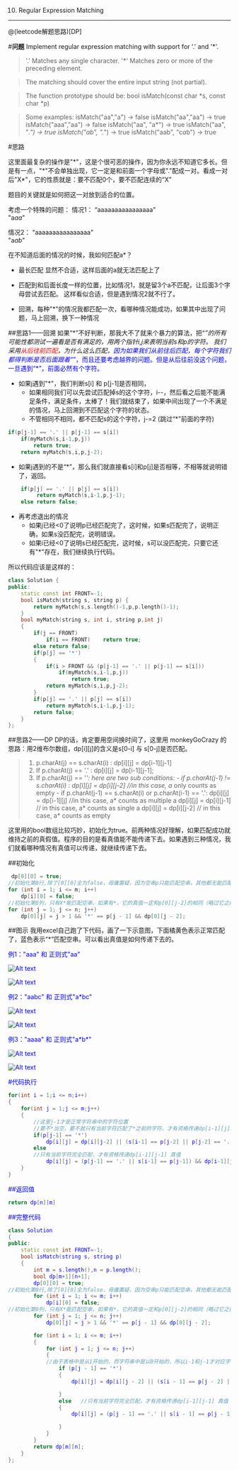 010. Regular Expression Matching
---

 @(leetcode解题思路)[DP]
 
#**问题**
Implement regular expression matching with support for '.' and '*'.

>'.' Matches any single character.
'*' Matches zero or more of the preceding element.

>The matching should cover the entire input string (not partial).

>The function prototype should be:
bool isMatch(const char *s, const char *p)

>Some examples:
isMatch("aa","a") → false
isMatch("aa","aa") → true
isMatch("aaa","aa") → false
isMatch("aa", "a*") → true
isMatch("aa", ".*") → true
isMatch("ab", ".*") → true
isMatch("aab", "c*a*b") → true


#思路

这里面最复杂的操作是"\*"，这是个很可恶的操作，因为你永远不知道它多长。但是有一点，"\*"不会单独出现，它一定是和前面一个字母或"."配成一对。看成一对后"X*"，它的性质就是：要不匹配0个，要不匹配连续的“X”

题目的关键就是如何把这一对放到适合的位置。

考虑一个特殊的问题：
情况1：
“aaaaaaaaaaaaaaaa"  
"a*aa*"

情况2：
“aaaaaaaaaaaaaaaa"  
"a*ab*"

在不知道后面的情况的时候，我如何匹配a*？
- 最长匹配
	显然不合适，这样后面的a就无法匹配上了
	
- 匹配到和后面长度一样的位置，比如情况1，就是留3个a不匹配，让后面3个字母尝试去匹配。
	这样看似合适，但是遇到情况2就不行了。
- 回溯，每种"*"的情况我都匹配一次，看哪种情况能成功，如果其中出现了问题，马上回溯，换下一种情况



##思路1——回溯
如果“\*”不好判断，那我大不了就来个暴力的算法，把“*”的所有可能性都测试一遍看是否有满足的，用两个指针i,j来表明当前s和p的字符。
我们采用<font color=red>从后往前匹配</font>，为什么这么匹配，<font color=blue>因为如果我们从前往后匹配，每个字符我们都得判断是否后面跟着“*”，而且还要考虑越界的问题。但是从后往前没这个问题，一旦遇到“\*”，前面必然有个字符。</font>

- 如果j遇到"\*"，我们判断s[i] 和 p[j-1]是否相同，
	- 如果相同我们可以先尝试匹配掉s的这个字符，i--，然后看之后能不能满足条件，满足条件，太棒了！我们就结束了，如果中间出现了一个不满足的情况，马上回溯到不匹配这个字符的状态。
	- 不管相同不相同，都不匹配s的这个字符，j-=2 (跳过“\*”前面的字符)
```c++
if(p[j-1] == '.' || p[j-1] == s[i])
    if(myMatch(s,i-1,p,j))
	    return true;
    return myMatch(s,i,p,j-2);
```
- 如果j遇到的不是“*”，那么我们就直接看s[i]和p[j]是否相等，不相等就说明错了，返回。

```c++
    if(p[j] == '.' || p[j] == s[i])
         return myMatch(s,i-1,p,j-1);
	else return false;
```
- 再考虑退出的情况
	- 如果j已经<0了说明p已经匹配完了，这时候，如果s匹配完了，说明正确，如果s没匹配完，说明错误。
	- 如果i已经<0了说明s已经匹配完，这时候，s可以没匹配完，只要它还有"\*"存在，我们继续执行代码。


所以代码应该是这样的：

```c++
class Solution {
public:
    static const int FRONT=-1;
    bool isMatch(string s, string p) {
        return myMatch(s,s.length()-1,p,p.length()-1);
    }
    bool myMatch(string s, int i, string p,int j)
    {
        if(j == FRONT)
            if(i == FRONT)    return true;
        else return false;
        if(p[j] == '*')
        {
            if(i > FRONT && (p[j-1] == '.' || p[j-1] == s[i]))
                if(myMatch(s,i-1,p,j))
                    return true;
            return myMatch(s,i,p,j-2);
        }
        if(p[j] == '.' || p[j] == s[i])
            return myMatch(s,i-1,p,j-1);
        return false;
    }
};

```

##思路2——DP
DP的话，肯定要用空间换时间了，这里用 monkeyGoCrazy 的思路：用2维布尔数组，dp[i][j]的含义是s[0-i] 与 s[0-j]是否匹配。

>1. p.charAt(j) == s.charAt(i) :  dp[i][j] = dp[i-1][j-1]
>2. If p.charAt(j) == '.' : dp[i][j] = dp[i-1][j-1];
>3. If p.charAt(j) == '*': here are two sub conditions:
	   - if p.charAt(j-1) != s.charAt(i) : dp[i][j] = dp[i][j-2]  //in this case, a* only counts as empty
	   - if p.charAt(j-1) == s.charAt(i) or p.charAt(i-1) == '.':
                        dp[i][j] = dp[i-1][j]    //in this case, a* counts as multiple a 
						dp[i][j] = dp[i][j-1]   // in this case, a* counts as single a
                        dp[i][j] = dp[i][j-2]   // in this case, a* counts as empty


这里用的bool数组比较巧妙，初始化为true。前两种情况好理解，如果匹配成功就维持之前的真假值。程序的目的是看真值能不能传递下去。如果遇到三种情况，我们就看哪种情况有真值可以传递，就继续传递下去。


##初始化
```c++
 dp[0][0] = true;
//初始化第0行,除了[0][0]全为false，毋庸置疑，因为空串p只能匹配空串，其他都无能匹配
for (int i = 1; i <= m; i++) 
	dp[i][0] = false; 
//初始化第0列，只有X*能匹配空串，如果有*，它的真值一定和p[0][j-2]的相同（略过它之前的符号）
for (int j = 1; j <= n; j++) 
    dp[0][j] = j > 1 && '*' == p[j - 1] && dp[0][j - 2];
```
##图示
我用excel自己跑了下代码，画了一下示意图，下面橘黄色表示正常匹配了，蓝色表示“\*”匹配空串。可以看出真值是如何传递下去的。

 <font color=blue>例1："aaa" 和 正则式"aa"

![Alt text](./1461923981629.png)


![Alt text](./1461922697867.png)


 <font color=blue>例2："aabc" 和 正则式"a\*bc"

![Alt text](./1461923916690.png)



![Alt text](./1461923856937.png)



 <font color=blue>例3："aaaa" 和 正则式"a\*b\*"


![Alt text](./1461923613623.png)

![Alt text](./1461923701320.png)



#代码执行
```c++
for(int i = 1;i <= n;i++)
{
	for(int j = 1;j <= m;j++)
	{
		//这里j-1才是正常字符串中的字符位置
		//要不*当空，要不就只有当前字符匹配了*之前的字符，才有资格传递dp[i-1][j]真值
		if(p[j-1] == '*')
			dp[i][j] = dp[i][j-2] || (s[i-1] == p[j-2] || p[j-2] == '.') && dp[i-1][j];
		else 
		//只有当前字符完全匹配，才有资格传递dp[i-1][j-1] 真值
			dp[i][j] = (p[j-1] == '.' || s[i-1] == p[j-1]) && dp[i-1][j-1];
	}
}

```

##返回值
```c++
return dp[n][m]
```

##完整代码
```c++
class Solution
{
public:
    static const int FRONT=-1;
    bool isMatch(string s, string p)
    {
        int m = s.length(),n = p.length();
        bool dp[m+1][n+1];
        dp[0][0] = true;
//初始化第0行,除了[0][0]全为false，毋庸置疑，因为空串p只能匹配空串，其他都无能匹配
        for (int i = 1; i <= m; i++)
            dp[i][0] = false;
//初始化第0列，只有X*能匹配空串，如果有*，它的真值一定和p[0][j-2]的相同（略过它之前的符号）
        for (int j = 1; j <= n; j++)
            dp[0][j] = j > 1 && '*' == p[j - 1] && dp[0][j - 2];

        for (int i = 1; i <= m; i++)
        {
            for (int j = 1; j <= n; j++)
            {
            //由于表格中是从1开始的，而字符串中是以0开始的，所以i-1和j-1才对应字符串中的字符。
                if (p[j - 1] == '*')
                {
                    dp[i][j] = dp[i][j - 2] || (s[i - 1] == p[j - 2] || p[j - 2] == '.') && dp[i - 1][j];

                }
                else   //只有当前字符完全匹配，才有资格传递dp[i-1][j-1] 真值
                {
                    dp[i][j] = (p[j - 1] == '.' || s[i - 1] == p[j - 1]) && dp[i - 1][j - 1];

                }
            }
        }
        return dp[m][n];
    }
};
```

